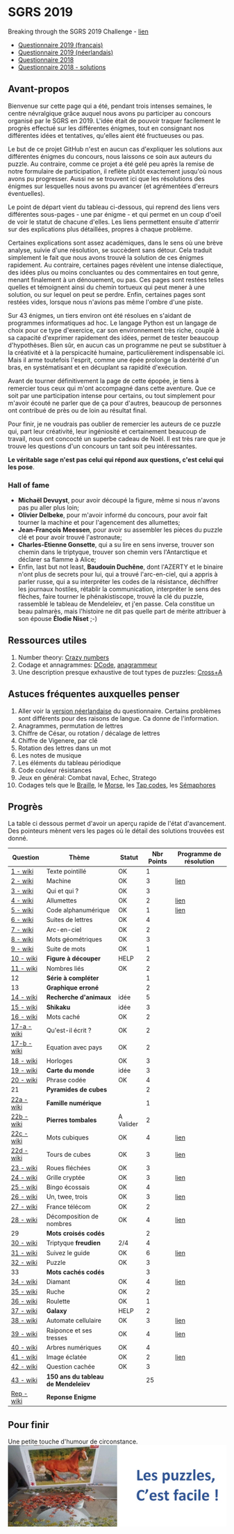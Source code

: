 # SGRS 2019
Breaking through the SGRS 2019 Challenge - [lien](https://www.mil.be/fr/communiques-presse/les-enigmes-du-sgrs-sont-de-retour)

* [Questionnaire 2019 (français)](./doc/SGRS%202019.pdf)
* [Questionnaire 2019 (néerlandais)](./doc/SGRS%202019%20-%20NL.pdf)
* [Questionnaire 2018](./doc/SGRS%202018.pdf)
* [Questionnaire 2018 - solutions](./doc/SGRS%202018%20-%20Soluce.pdf)

## Avant-propos

Bienvenue sur cette page qui a été, pendant trois intenses semaines, le centre névralgique grâce auquel nous avons pu participer au concours organisé par le SGRS en 2019. L'idée était de pouvoir traquer facilement le progrès effectué sur les différentes énigmes, tout en consignant nos différentes idées et tentatives, qu'elles aient été fructueuses ou pas.

Le but de ce projet GitHub n'est en aucun cas d'expliquer les solutions aux différentes énigmes du concours, nous laissons ce soin aux auteurs du puzzle. Au contraire, comme ce projet a été gelé peu après la remise de notre formulaire de participation, il reflète plutôt exactement jusqu'où nous avons pu progresser. Aussi ne se trouvent ici que les résolutions des énigmes sur lesquelles nous avons pu avancer (et agrémentées d'erreurs éventuelles).

Le point de départ vient du tableau ci-dessous, qui reprend des liens vers différentes sous-pages - une par énigme - et qui permet en un coup d'oeil de voir le statut de chacune d'elles. Les liens permettent ensuite d'atterrir sur des explications plus détaillées, propres à chaque problème.

Certaines explications sont assez académiques, dans le sens où une brève analyse, suivie d'une résolution, se succèdent sans détour. Cela traduit simplement le fait que nous avons trouvé la solution de ces énigmes rapidement. Au contraire, certaines pages révèlent une intense dialectique, des idées plus ou moins concluantes ou des commentaires en tout genre, menant finalement à un dénouement, ou pas. Ces pages sont restées telles quelles et témoignent ainsi du chemin tortueux qui peut mener à une solution, ou sur lequel on peut se perdre. Enfin, certaines pages sont restées vides, lorsque nous n'avions pas même l'ombre d'une piste.

Sur 43 énigmes, un tiers environ ont été résolues en s'aidant de programmes informatiques ad hoc. Le langage Python est un langage de choix pour ce type d'exercice, car son environnement très riche, couplé à sa capacité d'exprimer rapidement des idées, permet de tester beaucoup d'hypothèses. Bien sûr, en aucun cas un programme ne peut se substituer à la créativité et à la perspicacité humaine, particulièrement indispensable ici. Mais il arme toutefois l'esprit, comme une épée prolonge la dextérité d'un bras, en systématisant et en décuplant sa rapidité d'exécution.

Avant de tourner définitivement la page de cette épopée, je tiens à remercier tous ceux qui m'ont accompagné dans cette aventure. Que ce soit par une participation intense pour certains, ou tout simplement pour m'avoir écouté ne parler que de ça pour d'autres, beaucoup de personnes ont contribué de près ou de loin au résultat final.

Pour finir, je ne voudrais pas oublier de remercier les auteurs de ce puzzle qui, part leur créativité, leur ingéniosité et certainement beaucoup de travail, nous ont concocté un superbe cadeau de Noël. Il est très rare que je trouve les questions d'un concours un tant soit peu intéressantes.

**Le véritable sage n'est pas celui qui répond aux questions, c'est celui qui les pose**.

### Hall of fame

* **Michaël Devuyst**, pour avoir découpé la figure, même si nous n'avons pas pu aller plus loin;
* **Olivier Delbeke**, pour m'avoir informé du concours, pour avoir fait tourner la machine et pour l'agencement des allumettes;
* **Jean-François Meessen**, pour avoir su assembler les pièces du puzzle clé et pour avoir trouvé l'astronaute;
* **Charles-Etienne Gonsette**, qui a su lire en sens inverse, trouver son chemin dans le triptyque, trouver son chemin vers l'Antarctique et déclarer sa flamme à Alice;
* Enfin, last but not least, **Baudouin Duchêne**, dont l'AZERTY et le binaire n'ont plus de secrets pour lui, qui a trouvé l'arc-en-ciel, qui a appris à parler russe, qui a su interpréter les codes de la résistance, déchiffrer les journaux hostiles, rétablir la communication, interpréter le sens des flèches, faire tourner le phénakistiscope, trouvé la clé du puzzle, rassemblé le tableau de Mendeleïev, et j'en passe. Cela constitue un beau palmarès, mais l'histoire ne dit pas quelle part de mérite attribuer à son épouse **Élodie Niset** ;-)  

## Ressources utiles

1. Number theory: [Crazy numbers](https://www.crazy-numbers.com/)
2. Codage et annagrammes: [DCode](https://www.dcode.fr/), [anagrammeur](http://www.anagrammeur.com/anagrammeur.php)
3. Une description presque exhaustive de tout types de puzzles: [Cross+A](http://www.cross-plus-a.com)


## Astuces fréquentes auxquelles penser

1. Aller voir la [version néerlandaise](doc/SGRS%202019%20-%20NL.pdf) du questionnaire. Certains problèmes sont différents pour des raisons de langue. Ca donne de l'information.
2. Anagrammes, permutation de lettres
3. Chiffre de César, ou rotation / décalage de lettres
4. Chiffre de Vigenere, par clé
5. Rotation des lettres dans un mot
6. Les notes de musique
7. Les éléments du tableau périodique
8. Code couleur résistances
9. Jeux en général: Combat naval, Echec, Stratego
10. Codages tels que le [Braille](https://fr.wikipedia.org/wiki/Braille), le [Morse](https://fr.wikipedia.org/wiki/Code_Morse_international), les [Tap codes](https://fr.wikipedia.org/wiki/Tap_code), les [Sémaphores](https://fr.wikipedia.org/wiki/Alphabet_s%C3%A9maphore)


## Progrès
La table ci dessous permet d'avoir un aperçu rapide de l'état d'avancement. Des pointeurs mènent vers les pages où le détail des solutions trouvées est donné.

| Question | Thème | Statut | Nbr Points | Programme de résolution |
|----------|-------|--------|------------| ----------------------- |
| [1 - wiki](wiki/P01.md)  | Texte pointillé                       |  OK  | 1 |                      |
| [2 - wiki](wiki/P02.md)  | Machine                               |  OK  | 3 | [lien](code/P02_eke.py)  |
| [3 - wiki](wiki/P03.md)  | Qui et qui ?                          |  OK  | 3 |                      |
| [4 - wiki](wiki/P04.md)  | Allumettes                            |  OK  | 2 | [lien](code/P04.py)  |
| [5 - wiki](wiki/P05.md)  | Code alphanumérique                   |  OK  | 1 | [lien](code/P05.py)  |
| [6 - wiki](wiki/P06.md)  | Suites de lettres                     |  OK  | 4 |                      |
| [7 - wiki](wiki/P07.md)  | Arc-en-ciel                           |  OK  | 2 |                      |
| [8 - wiki](wiki/P08.md)  | Mots géométriques                     |  OK  | 3 |                      |
| [9 - wiki](wiki/P09.md)  | Suite de mots                         |  OK  | 1 |                      |
| [10 - wiki](wiki/P10.md) | **Figure à découper**                 | HELP | 2 |                      |
|[11 - wiki](wiki/P11.md)  | Nombres liés                          | OK   | 2 |                      |
| 12                       | **Série à compléter**                 |      | 1 |                      |
| 13                       | **Graphique erroné**                  |      | 2 |                      |
|[14 - wiki](wiki/P14.md)  | **Recherche d'animaux**               | idée | 5 |                      |
|[15 - wiki](wiki/P15.md)  | **Shikaku**                           | idée | 3 |                      |
|[16 - wiki](wiki/P16.md)  | Mots caché                            | OK   | 2 |                      |
|[17-a - wiki](wiki/P17.md)| Qu'est-il écrit ?                     | OK   | 2 |                      |
|[17-b - wiki](wiki/P17b.md)| Equation avec pays                   | OK   | 2 |                      |
|[18 - wiki](wiki/P18.md)  | Horloges                              | OK   | 3 |                      |
|[19 - wiki](wiki/P19.md)  | **Carte du monde**                    | idée | 3 |                      |
|[20 - wiki](wiki/P20.md)  | Phrase codée                          | OK   | 4 |                      |
| 21                       | **Pyramides de cubes**                |      | 2 |                      |
|[22a - wiki](wiki/P22A.md)| **Famille numérique**                 |      | 1 |                      |
|[22b - wiki](wiki/P22B.md)| **Pierres tombales**                  |A Valider| 2 |                      |
|[22c - wiki](wiki/P22C.md)| Mots cubiques                         |  OK  | 4 | [lien](code/P22c.py) |
|[22d - wiki](wiki/P22D.md)| Tours de cubes                        |  OK  | 3 | [lien](code/P22d.py) |
|[23 - wiki](wiki/P23.md)  | Roues fléchées                        |  OK  | 3 |                      |
|[24 - wiki](wiki/P24.md)  | Grille cryptée                        |  OK  | 3 |[lien](code/P24-Decode.py)|
|[25 - wiki](wiki/P25.md)  | Bingo écossais                        |  OK  | 4 |                      |
|[26 - wiki](wiki/P26.md)  | Un, twee, trois                       |  OK  | 3 | [lien](code/P26.py)  |
|[27 - wiki](wiki/P27.md)  | France télécom                        |  OK  | 2 |                      |
|[28 - wiki](wiki/P28.md)  | Décomposition de nombres              |  OK  | 4 | [lien](code/P28.py)  |
| 29                       | **Mots croisés codés**                |      | 2 |                      |
|[30 - wiki](wiki/P30.md)  | Triptyque **freudien**                | 2/4  | 4 |                      |
|[31 - wiki](wiki/P31.md)  | Suivez le guide                       |  OK  | 6 |[lien](code/P31.py)   |
|[32 - wiki](wiki/P32.md)  | Puzzle                                |  OK  | 3 |                      |
| 33                       | **Mots cachés codés**                 |      | 3 |                      |
|[34 - wiki](wiki/P34.md)  | Diamant                               |  OK  | 4 | [lien](code/P34.py)  |
|[35 - wiki](wiki/P35.md)  | Ruche                                 |  OK  | 2 |                      |
|[36 - wiki](wiki/P36.md)  | Roulette                              | OK     | 1 |                      |
|[37 - wiki](wiki/P37.md)  | **Galaxy**                            | HELP | 2 |                      |
|[38 - wiki](wiki/P38.md)  | Automate cellulaire                   |  OK  | 3 | [lien](code/P38.py)  |
|[39 - wiki](wiki/P39.md)  | Raiponce et ses tresses               |  OK  | 4 | [lien](code/P39.py)  |
|[40 - wiki](wiki/P40.md)  | Arbres numériques                     |  OK  | 4 |                      |
|[41 - wiki](wiki/P41.md)  | Image éclatée                         |  OK  | 2 | [lien](code/P41.py)  |
|[42 - wiki](wiki/P42.md)  | Question cachée                       |  OK  | 3 |                      |
|[43 - wiki](wiki/P43.md)  | **150 ans du tableau de Mendeleïev**  |      |25 |                      |
|[Rep - wiki](wiki/Reponse.md)| **Reponse Enigme**  |      | |                      |

## Pour finir
Une petite touche d'humour de circonstance.
![Puzzles](Puzzles.jpg)
